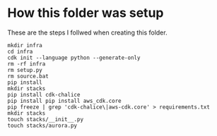 # How this folder was setup


These are the steps I follwed when creating this folder.

```
mkdir infra
cd infra
cdk init --language python --generate-only
rm -rf infra
rm setup.py
rm source.bat
pip install 
mkdir stacks
pip install cdk-chalice
pip install pip install aws_cdk.core
pip freeze | grep 'cdk-chalice\|aws-cdk.core' > requirements.txt
mkdir stacks
touch stacks/__init__.py
touch stacks/aurora.py
```